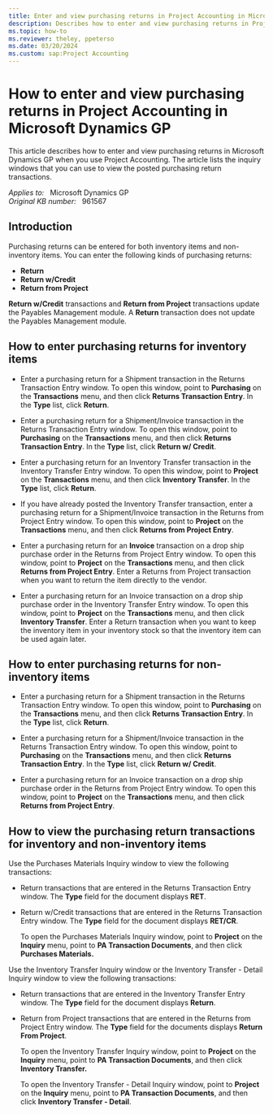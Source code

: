 ```yaml
---
title: Enter and view purchasing returns in Project Accounting in Microsoft Dynamics GP
description: Describes how to enter and view purchasing returns in Project Accounting in Microsoft Dynamics GP.
ms.topic: how-to
ms.reviewer: theley, ppeterso
ms.date: 03/20/2024
ms.custom: sap:Project Accounting
---
```

# How to enter and view purchasing returns in Project Accounting in Microsoft Dynamics GP

This article describes how to enter and view purchasing returns in Microsoft Dynamics GP when you use Project Accounting. The article lists the inquiry windows that you can use to view the posted purchasing return transactions.

_Applies to:_ &nbsp; Microsoft Dynamics GP  
_Original KB number:_ &nbsp; 961567

## Introduction

Purchasing returns can be entered for both inventory items and non-inventory items. You can enter the following kinds of purchasing returns:

- **Return**  
- **Return w/Credit**  
- **Return from Project**

**Return w/Credit** transactions and **Return from Project** transactions update the Payables Management module. A **Return** transaction does not update the Payables Management module.

## How to enter purchasing returns for inventory items

- Enter a purchasing return for a Shipment transaction in the Returns Transaction Entry window. To open this window, point to **Purchasing** on the **Transactions** menu, and then click **Returns Transaction Entry**. In the **Type** list, click **Return**.

- Enter a purchasing return for a Shipment/Invoice transaction in the Returns Transaction Entry window. To open this window, point to **Purchasing** on the **Transactions** menu, and then click **Returns Transaction Entry**. In the **Type** list, click **Return w/ Credit**.

- Enter a purchasing return for an Inventory Transfer transaction in the Inventory Transfer Entry window. To open this window, point to **Project** on the **Transactions** menu, and then click **Inventory Transfer**. In the **Type** list, click **Return**.

- If you have already posted the Inventory Transfer transaction, enter a purchasing return for a Shipment/Invoice transaction in the Returns from Project Entry window. To open this window, point to **Project** on the **Transactions** menu, and then click **Returns from Project Entry**.

- Enter a purchasing return for an **Invoice** transaction on a drop ship purchase order in the Returns from Project Entry window. To open this window, point to **Project** on the **Transactions** menu, and then click **Returns from Project Entry**. Enter a Returns from Project transaction when you want to return the item directly to the vendor.

- Enter a purchasing return for an Invoice transaction on a drop ship purchase order in the Inventory Transfer Entry window. To open this window, point to **Project** on the **Transactions** menu, and then click **Inventory Transfer**. Enter a Return transaction when you want to keep the inventory item in your inventory stock so that the inventory item can be used again later.

## How to enter purchasing returns for non-inventory items

- Enter a purchasing return for a Shipment transaction in the Returns Transaction Entry window. To open this window, point to **Purchasing** on the **Transactions** menu, and then click **Returns Transaction Entry**. In the **Type** list, click **Return**.

- Enter a purchasing return for a Shipment/Invoice transaction in the Returns Transaction Entry window. To open this window, point to **Purchasing** on the **Transactions** menu, and then click **Returns Transaction Entry**. In the **Type** list, click **Return w/ Credit**.

- Enter a purchasing return for an Invoice transaction on a drop ship purchase order in the Returns from Project Entry window. To open this window, point to **Project** on the **Transactions** menu, and then click **Returns from Project Entry**.

## How to view the purchasing return transactions for inventory and non-inventory items

Use the Purchases Materials Inquiry window to view the following transactions:

- Return transactions that are entered in the Returns Transaction Entry window. The **Type** field for the document displays **RET**.

- Return w/Credit transactions that are entered in the Returns Transaction Entry window. The **Type** field for the document displays **RET/CR**.

    To open the Purchases Materials Inquiry window, point to **Project** on the **Inquiry** menu, point to **PA Transaction Documents**, and then click **Purchases Materials.**

Use the Inventory Transfer Inquiry window or the Inventory Transfer - Detail Inquiry window to view the following transactions:

- Return transactions that are entered in the Inventory Transfer Entry window. The **Type** field for the document displays **Return**.

- Return from Project transactions that are entered in the Returns from Project Entry window. The **Type** field for the documents displays **Return From Project**.

    To open the Inventory Transfer Inquiry window, point to **Project** on the **Inquiry** menu, point to **PA Transaction Documents**, and then click **Inventory Transfer.**

    To open the Inventory Transfer - Detail Inquiry window, point to **Project** on the **Inquiry** menu, point to **PA Transaction Documents**, and then click **Inventory Transfer - Detail**.
